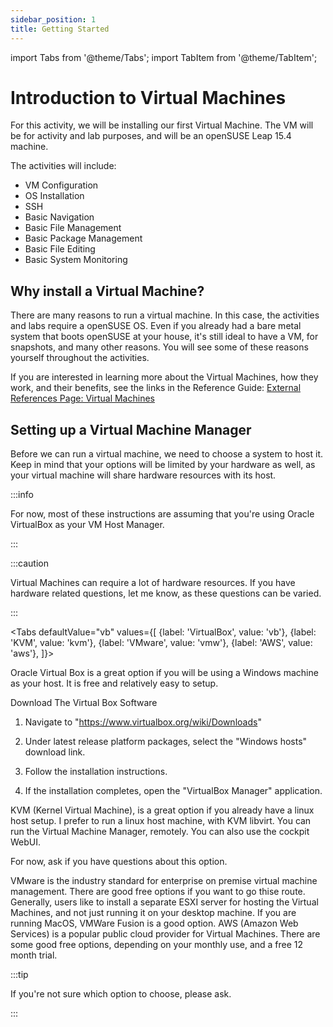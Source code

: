 ```yaml
---
sidebar_position: 1
title: Getting Started
---
```


import Tabs from '@theme/Tabs';
import TabItem from '@theme/TabItem';

# Introduction to Virtual Machines

For this activity, we will be installing our first Virtual Machine. The VM will be for activity and lab purposes, and will be an openSUSE Leap 15.4 machine.

The activities will include:
- VM Configuration
- OS Installation
- SSH
- Basic Navigation
- Basic File Management
- Basic Package Management
- Basic File Editing
- Basic System Monitoring

## Why install a Virtual Machine?

There are many reasons to run a virtual machine. In this case, the activities and labs require a openSUSE OS. Even if you already had a bare metal system that boots openSUSE at your house, it's still ideal to have a VM, for snapshots, and many other reasons. You will see some of these reasons yourself throughout the activities. 

If you are interested in learning more about the Virtual Machines, how they work, and their benefits, see the links in the Reference Guide: 
[External References Page: Virtual Machines](https://slsnow.github.io/snowball/docs/linux-topics/ext-refs#virtual-machines)


## Setting up a Virtual Machine Manager

Before we can run a virtual machine, we need to choose a system to host it. Keep in mind that your options will be limited by your hardware as well, as your virtual machine will share hardware resources with its host.

:::info

For now, most of these instructions are assuming that you're using Oracle VirtualBox as your VM Host Manager.

:::

:::caution

Virtual Machines can require a lot of hardware resources. If you have hardware related questions, let me know, as these questions can be varied.

:::

<Tabs
  defaultValue="vb"
  values={[
    {label: 'VirtualBox', value: 'vb'},
    {label: 'KVM', value: 'kvm'},
    {label: 'VMware', value: 'vmw'},
    {label: 'AWS', value: 'aws'},
  ]}>
  
  <TabItem value="vb">
  Oracle Virtual Box is a great option if you will be using a Windows machine as your host. It is free and relatively easy to setup.

  Download The Virtual Box Software

  1) Navigate to "https://www.virtualbox.org/wiki/Downloads"

  2) Under latest release platform packages, select the "Windows hosts" download link. 

  3) Follow the installation instructions. 

  4) If the installation completes, open the "VirtualBox Manager" application.
  
  </TabItem>
  <TabItem value="kvm">
  KVM (Kernel Virtual Machine), is a great option if you already have a linux host setup. I prefer to run a linux host machine, with KVM libvirt. You can run the Virtual Machine Manager, remotely. You can also use the cockpit WebUI.   
  
  For now, ask if you have questions about this option.
  
  </TabItem>
  <TabItem value="vmw">
  VMware is the industry standard for enterprise on premise virtual machine management. There are good free options if you want to go thise route. Generally, users like to install a separate ESXI server for hosting the Virtual Machines, and not just running it on your desktop machine. If you are running MacOS, VMWare Fusion is a good option.  
  </TabItem>
  <TabItem value="aws">
  AWS (Amazon Web Services) is a popular public cloud provider for Virtual Machines. There are some good free options, depending on your monthly use, and a free 12 month trial.</TabItem>
</Tabs>


:::tip

If you're not sure which option to choose, please ask.

:::


